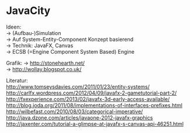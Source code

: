 JavaCity
========

Ideen:   
  -> (Aufbau-)Simulation   
  -> Auf System-Entity-Component Konzept basierend    
  -> Technik: JavaFX, Canvas   
  -> ECSB (=Engine Component System Based) Engine 

Grafik:
   -> http://stonehearth.net/     
   -> http://wollay.blogspot.co.uk/

Literatur:   
http://www.tomseysdavies.com/2011/01/23/entity-systems/    
http://carlfx.wordpress.com/2012/04/09/javafx-2-gametutorial-part-2/    
http://fxexperience.com/2013/02/javafx-3d-early-access-available/     
http://blog.joda.org/2011/08/implementations-of-interfaces-prefixes.html    
http://wilbefast.com/2010/08/03/categorical-imperative/    
http://java.dzone.com/articles/javaone-2012-javafx-graphics    
http://jaxenter.com/tutorial-a-glimpse-at-javafx-s-canvas-api-46251.html       
